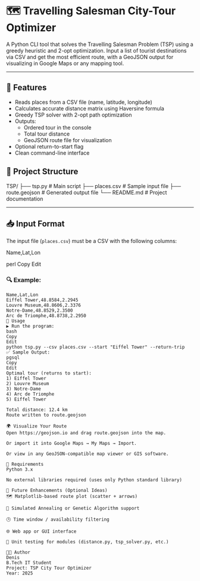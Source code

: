 # 🗺️ Travelling Salesman City-Tour Optimizer

A Python CLI tool that solves the Travelling Salesman Problem (TSP) using a greedy heuristic and 2-opt optimization. Input a list of tourist destinations via CSV and get the most efficient route, with a GeoJSON output for visualizing in Google Maps or any mapping tool.

---

## 🚀 Features

- Reads places from a CSV file (name, latitude, longitude)
- Calculates accurate distance matrix using Haversine formula
- Greedy TSP solver with 2-opt path optimization
- Outputs:
  - Ordered tour in the console
  - Total tour distance
  - GeoJSON route file for visualization
- Optional return-to-start flag
- Clean command-line interface

## 📁 Project Structure

TSP/
├── tsp.py # Main script
├── places.csv # Sample input file
├── route.geojson # Generated output file
└── README.md # Project documentation


---

## 📥 Input Format

The input file (`places.csv`) must be a CSV with the following columns:

Name,Lat,Lon

perl
Copy
Edit

### 🔍 Example:

```csv
Name,Lat,Lon
Eiffel Tower,48.8584,2.2945
Louvre Museum,48.8606,2.3376
Notre-Dame,48.8529,2.3500
Arc de Triomphe,48.8738,2.2950
🧪 Usage
▶️ Run the program:
bash
Copy
Edit
python tsp.py --csv places.csv --start "Eiffel Tower" --return-trip
✅ Sample Output:
pgsql
Copy
Edit
Optimal tour (returns to start):
1) Eiffel Tower
2) Louvre Museum
3) Notre-Dame
4) Arc de Triomphe
5) Eiffel Tower

Total distance: 12.4 km
Route written to route.geojson

🌍 Visualize Your Route
Open https://geojson.io and drag route.geojson into the map.

Or import it into Google Maps → My Maps → Import.

Or view in any GeoJSON-compatible map viewer or GIS software.

🧱 Requirements
Python 3.x

No external libraries required (uses only Python standard library)

🚀 Future Enhancements (Optional Ideas)
🗺️ Matplotlib-based route plot (scatter + arrows)

🤖 Simulated Annealing or Genetic Algorithm support

🕒 Time window / availability filtering

🌐 Web app or GUI interface

🧪 Unit testing for modules (distance.py, tsp_solver.py, etc.)

👨‍💻 Author
Denis
B.Tech IT Student
Project: TSP City Tour Optimizer
Year: 2025
